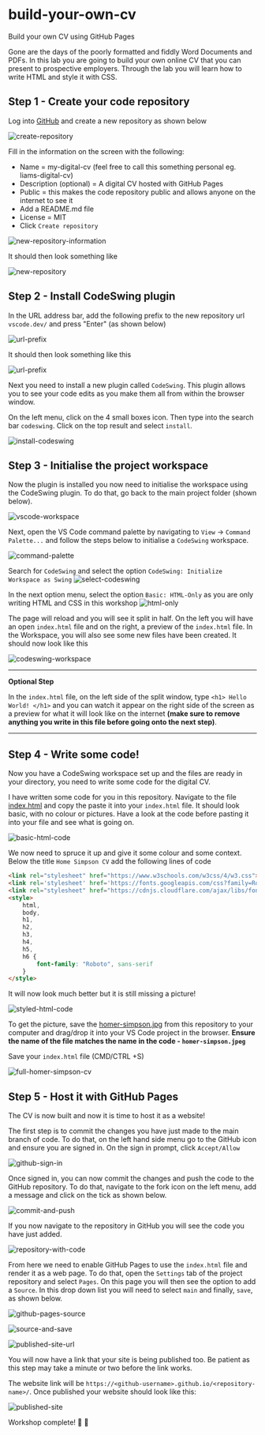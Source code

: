 # build-your-own-cv
Build your own CV using GitHub Pages

Gone are the days of the poorly formatted and fiddly Word Documents and PDFs. In this lab you are going to build your own online CV that you can present to prospective employers. Through the lab you will learn how to write HTML and style it with CSS.

## Step 1 - Create your code repository
Log into [GitHub](https://github.com/) and create a new repository as shown below

![create-repository](./assets/create-repository.png)

Fill in the information on the screen with the following:
- Name = my-digital-cv (feel free to call this something personal eg. liams-digital-cv)
- Description (optional) = A digital CV hosted with GitHub Pages
- Public = this makes the code repository public and allows anyone on the internet to see it
- Add a README.md file
- License = MIT
- Click `Create repository`

![new-repository-information](./assets/new-repository-info.png)

It should then look something like

![new-repository](./assets/new-repository.png)

## Step 2 - Install CodeSwing plugin

In the URL address bar, add the following prefix to the new repository url `vscode.dev/` and press "Enter" (as shown below)

![url-prefix](./assets/url-prefix.png)

It should then look something like this

![url-prefix](./assets/vscode-preview.png)

Next you need to install a new plugin called `CodeSwing`. This plugin allows you to see your code edits as you make them all from within the browser window.

On the left menu, click on the 4 small boxes icon. Then type into the search bar `codeswing`. Click on the top result and select `install`.

![install-codeswing](./assets/codeswing-plugin.png)

## Step 3 - Initialise the project workspace

Now the plugin is installed you now need to initialise the workspace using the CodeSwing plugin. To do that, go back to the main project folder (shown below).

![vscode-workspace](./assets/vscode-workspace.png)

Next, open the VS Code command palette by navigating to `View` -> `Command Palette...` and follow the steps below to initialise a `CodeSwing` workspace.

![command-palette](./assets/command-palette.png)

Search for `CodeSwing` and select the option `CodeSwing: Initialize Workspace as Swing`
![select-codeswing](./assets/select-codeswing.png)

In the next option menu, select the option `Basic: HTML-Only` as you are only writing HTML and CSS in this workshop 
![html-only](./assets/html-only.png)

The page will reload and you will see it split in half. On the left you will have an open `index.html` file and on the right, a preview of the `index.html` file. In the Workspace, you will also see some new files have been created. It should now look like this

![codeswing-workspace](./assets/codeswing-workspace.png)

---
**Optional Step** 

In the `index.html` file, on the left side of the split window, type `<h1> Hello World! </h1>` and you can watch it appear on the right side of the screen as a preview for what it will look like on the internet **(make sure to remove anything you write in this file before going onto the next step)**.

---

## Step 4 - Write some code!

Now you have a CodeSwing workspace set up and the files are ready in your directory, you need to write some code for the digital CV.

I have written some code for you in this repository. Navigate to the file [index.html](./index.html) and copy the paste it into your `index.html` file. It should look basic, with no colour or pictures. Have a look at the code before pasting it into your file and see what is going on.

![basic-html-code](./assets/basic-html-code.png)

We now need to spruce it up and give it some colour and some context. Below the title `Home Simpson CV` add the following lines of code

```html
<link rel="stylesheet" href="https://www.w3schools.com/w3css/4/w3.css">
<link rel='stylesheet' href='https://fonts.googleapis.com/css?family=Roboto'>
<link rel="stylesheet" href="https://cdnjs.cloudflare.com/ajax/libs/font-awesome/4.7.0/css/font-awesome.min.css">
<style>
    html,
    body,
    h1,
    h2,
    h3,
    h4,
    h5,
    h6 {
        font-family: "Roboto", sans-serif
    }
</style>
```

It will now look much better but it is still missing a picture!

![styled-html-code](./assets/html-styled-code.png)

To get the picture, save the [homer-simpson.jpg](./assets/homer-simpson.jpeg) from this repository to your computer and drag/drop it into your VS Code project in the browser. **Ensure the name of the file matches the name in the code - `homer-simpson.jpeg`**

Save your `index.html` file (CMD/CTRL +S)

![full-homer-simpson-cv](./assets/homer-simpson-cv.png)

## Step 5 - Host it with GitHub Pages

The CV is now built and now it is time to host it as a website!

The first step is to commit the changes you have just made to the main branch of code. To do that, on the left hand side menu go to the GitHub icon and ensure you are signed in. On the sign in prompt, click `Accept/Allow`

![github-sign-in](./assets/github-sign-in.png)

Once signed in, you can now commit the changes and push the code to the GitHub repository. To do that, navigate to the fork icon on the left menu, add a message and click on the tick as shown below.

![commit-and-push](./assets/commit-and-push.png)

If you now navigate to the repository in GitHub you will see the code you have just added.

![repository-with-code](./assets/repository-with-code.png)

From here we need to enable GitHub Pages to use the `index.html` file and render it as a web page. To do that, open the `Settings` tab of the project repository and select `Pages`. On this page you will then see the option to add a `Source`. In this drop down list you will need to select `main` and finally, `save`, as shown below.

![github-pages-source](./assets/github-pages-source.png)

![source-and-save](./assets/source-and-save.png)

![published-site-url](./assets/published-site-url.png)

You will now have a link that your site is being published too. Be patient as this step may take a minute or two before the link works.

The website link will be `https://<github-username>.github.io/<repository-name>/`. Once published your website should look like this:

![published-site](./assets/published-website.png)


Workshop complete! :tada: :rocket:


